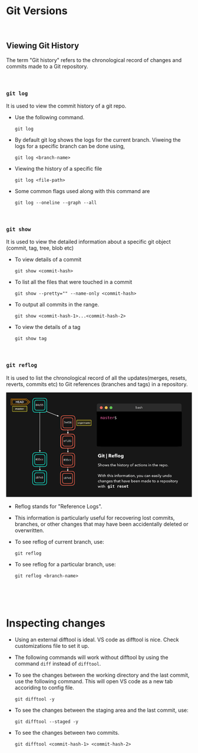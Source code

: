 # Git Versions

<br>

## Viewing Git History

The term "Git history" refers to the chronological record of changes and commits made to a Git repository.

<br>

### `git log`

It is used to view the commit history of a git repo.

- Use the following command.

  ```
  git log
  ```

* By default git log shows the logs for the current branch. Viweing the logs for a specific branch can be done using,

  ```
  git log <branch-name>
  ```

* Viewing the history of a specific file

  ```
  git log <file-path>
  ```

* Some common flags used along with this command are

  ```
  git log --oneline --graph --all
  ```

<br>

### `git show`

It is used to view the detailed information about a specific git object (commit, tag, tree, blob etc)

- To view details of a commit

  ```
  git show <commit-hash>
  ```

- To list all the files that were touched in a commit

  ```
  git show --pretty="" --name-only <commit-hash>
  ```

- To output all commits in the range.

  ```
  git show <commit-hash-1>...<commit-hash-2>
  ```

- To view the details of a tag

  ```
  git show tag
  ```

<br>

### `git reflog`

It is used to list the chronological record of all the updates(merges, resets, reverts, commits etc) to Git references (branches and tags) in a repository.

![reflog](./_assets/reflog.gif)

- Reflog stands for "Reference Logs".
- This information is particularly useful for recovering lost commits, branches, or other changes that may have been accidentally deleted or overwritten.

- To see reflog of current branch, use:

  ```
  git reflog
  ```

- To see reflog for a particular branch, use:

  ```
  git reflog <branch-name>
  ```

<br>
<br>
<br>

# Inspecting changes

- Using an external difftool is ideal. VS code as difftool is nice. Check customizations file to set it up.
- The following commands will work without difftool by using the command `diff` instead of `difftool`.

- To see the changes between the working directory and the last commit, use the following command. This will open VS code as a new tab accoriding to config file.

  ```
  git difftool -y
  ```

- To see the changes between the staging area and the last commit, use:

  ```
  git difftool --staged -y
  ```

- To see the changes between two commits.

  ```
  git difftool <commit-hash-1> <commit-hash-2>
  ```

<br>
<br>
<br>
